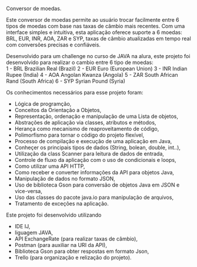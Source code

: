 Conversor de moedas.

Este conversor de moedas permite ao usuário trocar facilmente entre 6 tipos de moedas com base nas taxas de câmbio mais recentes.
Com uma interface simples e intuitiva, esta aplicação oferece suporte a 6 moedas: BRL, EUR, INR, AOA, ZAR e SYP, taxas de câmbio atualizadas em tempo real com conversões 
precisas e confiáveis.

Desenvolvido para um challenge no curso de JAVA na alura, este projeto foi desenvolvido para realizar o cambio entre 6 tipo de moedas:  
1 - BRL Brazilian Real (Brazil)
2 - EUR Euro (European Union)
3 - INR Indian Rupee (India)
4 - AOA Angolan Kwanza (Angola)
5 - ZAR South African Rand (South Africa)
6 - SYP Syrian Pound (Syria)

		
Os conhecimentos necessários para esse projeto foram:
- Lógica de programção,
- Conceitos da Orientação a Objetos,
- Representação, ordenação e manipulação de uma Lista de objetos, 
- Abstrações de aplicação via classes, atributos e métodos,
- Herança como mecanismo de reaproveitamento de código,
- Polimorfismo para tornar o código do projeto flexível,
- Processo de compilação e execução de uma aplicação  em Java,
- Conheçer os principais tipos de dados (String, bolean, double, int..),
- Utilização da class Scanner para leitura de dados de entrada,
- Controle de fluxo da aplicação com o uso de condicionais e loops,
- Como utilizar uma API HTTP,
- Como receber e converter informações da API para objetos Java,
- Manipulação de dados no formato JSON,
- Uso de biblioteca Gson para conversão de objetos Java em JSON e vice-versa,
- Uso das classes do pacote java.io para manipulação de arquivos,
- Tratamento de exceções na aplicação.


Este projeto foi desenvolvido utilizando
- IDE IJ, 
- liguagem JAVA,
- API ExchangeRate (para realizar taxas de câmbio),
- Postman (para auxiliar na URI da API),
- Biblioteca Gson para obter respostas em formato Json,
- Trello (para organização e relização do projeto).

